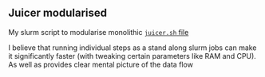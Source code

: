 
## Juicer modularised

My slurm script to modularise monolithic [`juicer.sh` file](https://github.com/aidenlab/juicer/blob/master/CPU/juicer.sh)

I believe that running individual steps as a stand along slurm jobs can make it significantly faster (with tweaking certain parameters like RAM and CPU). As well as provides clear mental picture of the data flow
